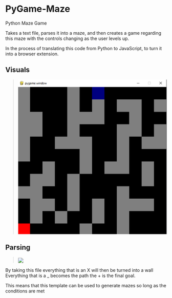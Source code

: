 # PyGame-Maze
Python Maze Game

Takes a text file, parses it into a maze, and then creates a game regarding this maze with the controls changing as the user levels up.

In the process of translating this code from Python to JavaScript, to turn it into a browser extension.

## Visuals

> <img src="Images/Game.PNG" align="center"/>

## Parsing

> <img src="maze.txt" align="center"/>

By taking this file everything that is an X will then be turned into a wall
Everything that is a _ becomes the path
the + is the final goal.

This means that this template can be used to generate mazes so long as the conditions are met

